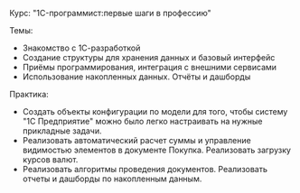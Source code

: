 Курс: "1C-программист:первые шаги в профессию"

Темы:
- Знакомство с 1С-разработкой
- Создание структуры для хранения данных и базовый интерфейс
- Приёмы программирования, интеграция с внешними сервисами
- Использование накопленных данных. Отчёты и дашборды

Практика:
- Cоздать объекты конфигурации по модели для того, чтобы систему "1С Предприятие" можно было легко настраивать на нужные прикладные задачи.
- Реализовать автоматический расчет суммы и управление видимостью элементов в документе Покупка. Реализовать загрузку курсов валют.
- Реализовать алгоритмы проведения документов. Реализовать отчеты и дашборды по накопленным данным.
